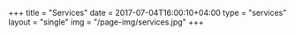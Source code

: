 +++
title = "Services"
date = 2017-07-04T16:00:10+04:00
type = "services"
layout = "single"
img = "/page-img/services.jpg"
+++

